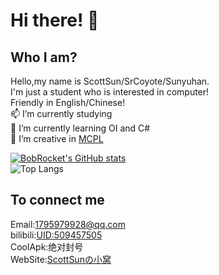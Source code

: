 # Hi there! 👋 <br>

## Who I am?

Hello,my name is ScottSun/SrCoyote/Sunyuhan. <br>
I'm just a student who is interested in computer! <br>Friendly in English/Chinese! <br>
📫 I’m currently studying <br>
🌱 I’m currently learning OI and C#<br>
👯 I’m creative in [MCPL](https://bobrocket.github.io/MCPL/)<br>

[![BobRocket's GitHub stats](https://github-readme-stats.vercel.app/api?username=BobRocket&theme=flag-india)](https://github.com/BobRocket)<br>
![Top Langs](https://github-readme-stats.vercel.app/api/top-langs/?username=BobRocket&layout=compact&theme=flag-india)


## To connect me
Email:1795979928@qq.com<br>
bilibili:[UID:509457505](https://space.bilibili.com/509457505)<br>
CoolApk:绝对封号<br>
WebSite:[ScottSunの小窝](https://bobrocket.github.io/)
<!--
**BobRocket/BobRocket** is a ✨ _special_ ✨ repository because its  (this file) appears on your GitHub profile.

Here are some ideas to get you started:

- 🔭 I’m currently working on ...
- 🌱 I’m currently learning ...
- 👯 I’m looking to collaborate on ...
- 🤔 I’m looking for help with ...
- 💬 Ask me about ...
- 📫 How to reach me: ...
- 😄 Pronouns: ...
- ⚡ Fun fact: ...
-->
